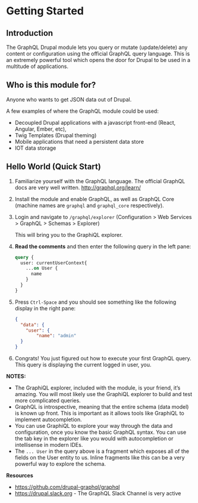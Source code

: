 # Getting Started

## Introduction

The GraphQL Drupal module lets you query or mutate (update/delete)  any content or configuration using the official GraphQL query language. This is an extremely powerful tool which opens the door for Drupal to be used in a multitude of applications.



## Who is this module for? 

Anyone who wants to get JSON data out of Drupal. 

A few examples of where the GraphQL module could be used:

* Decoupled Drupal applications with a javascript front-end (React, Angular, Ember, etc), 
* Twig Templates (Drupal theming)
* Mobile applications that need a persistent data store
* IOT data storage

## Hello World (Quick Start)

1. Familiarize yourself with the GraphQL language. The official GraphQL docs are very well written. 
http://graphql.org/learn/
2. Install the module and enable GraphQL, as well as GraphQL Core (machine names are `graphql` and `graphql_core` respectively).

3. Login and navigate to `/graphql/explorer` 
(Configuration > Web Services > GraphQL > Schemas > Explorer)

    This will bring you to the GraphiQL explorer. 

4. **Read the comments** and then enter the following query in the left pane: 

     ```graphql
     query {
       user: currentUserContext{
         ...on User {
           name
         }
       }
     }
     ```

5. Press `Ctrl-Space` and you should see something like the following display in the right pane: 
    
    ```json
    {
      "data": {
        "user": {
            "name": "admin"
      }
    }
    ```

6. Congrats! You just figured out how to execute your first GraphQL query. This query is displaying the current logged in user, you. 


**NOTES:**
* The GraphiQL explorer, included with the module, is your friend, it’s amazing. You will most likely use the GraphiQL explorer to build and test more complicated queries. 
* GraphQL is introspective, meaning that the entire schema (data model) is known up front. This is important as it allows tools like GraphiQL to implement autocompletion. 
* You can use GraphiQL to explore your way through the data and configuration, once you know the basic GraphQL syntax. You can use the tab key in the explorer like you would with autocompletion or intellisense in modern IDEs.
* The `... User` in the query above is a fragment which exposes all of the fields on the User entity to us. Inline fragments like this can be a very powerful way to explore the schema. 


**Resources**
* https://github.com/drupal-graphql/graphql
* https://drupal.slack.org - The GraphQL Slack Channel is very active
